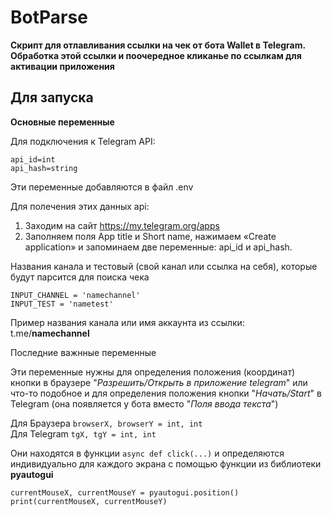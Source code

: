 # BotParse

**Скрипт для отлавливания ссылки на чек от бота Wallet в Telegram.**  
**Обработка этой ссылки и поочередное кликанье по ссылкам для активации приложения**

## Для запуска

**Основные переменные**

Для подключения к Telegram API:
```
api_id=int  
api_hash=string
```
Эти переменные добавляются в файл .env

Для полечения этих данных api:

1. Заходим на сайт https://my.telegram.org/apps
2. Заполняем поля App title и Short name, нажимаем «Create application» и запоминаем две переменные: api_id и api_hash.


Названия канала и тестовый (свой канал или ссылка на себя), которые будут парсится для поиска чека
```
INPUT_CHANNEL = 'namechannel'
INPUT_TEST = 'nametest'
```
Пример названия канала или имя аккаунта из ссылки: t.me/**namechannel**

Последние важнные переменные

Эти переменные нужны для определения положения (координат) кнопки в браузере "*Разрешить/Открыть в приложение telegram*" или что-то подобное и для определения положения кнопки "*Начать/Start*" в Telegram (она появляется у бота вместо "*Поля ввода текста*")

Для Браузера `browserX, browserY = int, int`  
Для Telegram `tgX, tgY = int, int`

Они находятся в функции `async def click(...)` и определяются индивидуально для каждого экрана с помощью функции из библиотеки **pyautogui**
```
currentMouseX, currentMouseY = pyautogui.position()
print(currentMouseX, currentMouseY)
```
